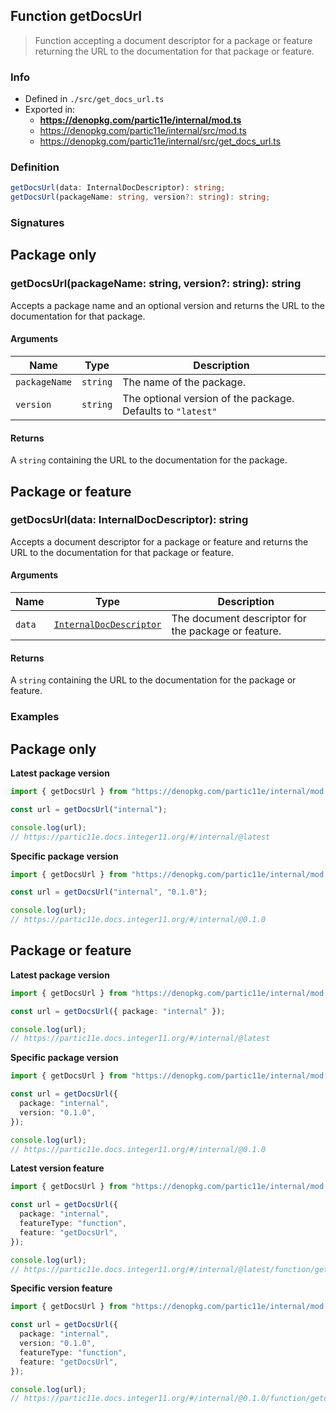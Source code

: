 ## Function getDocsUrl

> Function accepting a document descriptor for a package or feature returning the URL to the documentation for that package or feature.

### Info

* Defined in `./src/get_docs_url.ts`
* Exported in:
  * **https://denopkg.com/partic11e/internal/mod.ts**
  * https://denopkg.com/partic11e/internal/src/mod.ts
  * https://denopkg.com/partic11e/internal/src/get_docs_url.ts

### Definition

```ts
getDocsUrl(data: InternalDocDescriptor): string;
getDocsUrl(packageName: string, version?: string): string;
```

### Signatures

<!-- tabs:start -->

## **Package only**

### getDocsUrl(packageName: string, version?: string): string

Accepts a package name and an optional version and returns the URL to the
documentation for that package.

#### Arguments

| Name | Type | Description |
|------|------|-------------|
| `packageName` | `string` | The name of the package. |
| `version` | `string` | The optional version of the package. Defaults to `"latest"` |

#### Returns

A `string` containing the URL to the documentation for the package.

## **Package or feature**

### getDocsUrl(data: InternalDocDescriptor): string

Accepts a document descriptor for a package or feature and returns the URL to the documentation for that package or feature.

#### Arguments

| Name | Type | Description |
|------|------|-------------|
| `data` | [`InternalDocDescriptor`](../type/internaldocdescriptor) | The document descriptor for the package or feature. |

#### Returns

A `string` containing the URL to the documentation for the package or feature.

<!-- tabs:end -->

### Examples

<!-- tabs:start -->
## **Package only**

**Latest package version**
```ts
import { getDocsUrl } from "https://denopkg.com/partic11e/internal/mod.ts";

const url = getDocsUrl("internal");

console.log(url);
// https://partic11e.docs.integer11.org/#/internal/@latest
```

**Specific package version**
```ts
import { getDocsUrl } from "https://denopkg.com/partic11e/internal/mod.ts";

const url = getDocsUrl("internal", "0.1.0");

console.log(url);
// https://partic11e.docs.integer11.org/#/internal/@0.1.0
```

## **Package or feature**

**Latest package version**
```ts
import { getDocsUrl } from "https://denopkg.com/partic11e/internal/mod.ts";

const url = getDocsUrl({ package: "internal" });

console.log(url);
// https://partic11e.docs.integer11.org/#/internal/@latest
```

**Specific package version**
```ts
import { getDocsUrl } from "https://denopkg.com/partic11e/internal/mod.ts";

const url = getDocsUrl({
  package: "internal",
  version: "0.1.0",
});

console.log(url);
// https://partic11e.docs.integer11.org/#/internal/@0.1.0
```

**Latest version feature**

```ts
import { getDocsUrl } from "https://denopkg.com/partic11e/internal/mod.ts";

const url = getDocsUrl({
  package: "internal",
  featureType: "function",
  feature: "getDocsUrl",
});

console.log(url);
// https://partic11e.docs.integer11.org/#/internal/@latest/function/getdocsurl
```

**Specific version feature**

```ts
import { getDocsUrl } from "https://denopkg.com/partic11e/internal/mod.ts";

const url = getDocsUrl({
  package: "internal",
  version: "0.1.0",
  featureType: "function",
  feature: "getDocsUrl",
});

console.log(url);
// https://partic11e.docs.integer11.org/#/internal/@0.1.0/function/getdocsurl
```

<!-- tabs:end -->